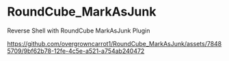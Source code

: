 # RoundCube_MarkAsJunk
Reverse Shell with RoundCube MarkAsJunk Plugin


https://github.com/overgrowncarrot1/RoundCube_MarkAsJunk/assets/78485709/9bf62b78-12fe-4c5e-a521-a754ab240472

